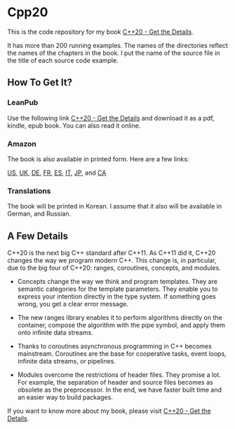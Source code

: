 # Cpp20
This is the code repository for my book [C++20 - Get the Details](https://leanpub.com/c20). 

It has more than 200 running examples. The names of the directories reflect the names of the chapters in the book. I put the name of the source file in the title of each source code example.

## How To Get It?

### LeanPub 

Use the following link [C++20 - Get the Details](https://leanpub.com/c20) and download it as a pdf, kindle, epub book. You can also read it online.

### Amazon

The book is also available in printed form. Here are a few links:

[US](https://www.amazon.com/dp/B09328NKXK), [UK](https://www.amazon.co.uk/dp/B09328NKXK), [DE](https://www.amazon.de/dp/B09328NKXK), [FR](https://www.amazon.fr/dp/B09328NKXK), [ES](https://www.amazon.es/dp/B09328NKXK), [IT](https://www.amazon.it/dp/B09328NKXK), [JP](https://www.amazon.co.jp/dp/B09328NKXK), and [CA](https://www.amazon.ca/dp/B09328NKXK)

### Translations

The book will be printed in Korean. I assume that it also will be available in German, and Russian. 

## A Few Details

C++20 is the next big C++ standard after C++11. As C++11 did it, C++20 changes the way we program modern C++. This change is, in particular, due to the big four of C++20: ranges, coroutines, concepts, and modules. 

* Concepts change the way we think and program templates. They are semantic categories for the template parameters. They enable you to express your intention directly in the type system. If something goes wrong, you get a clear error message.
   
* The new ranges library enables it to perform algorithms directly on the container, compose the algorithm with the pipe symbol, and apply them onto infinite data streams.
    
* Thanks to coroutines asynchronous programming in C++ becomes mainstream. Coroutines are the base for cooperative tasks, event loops, infinite data streams, or pipelines.
    
* Modules overcome the restrictions of header files. They promise a lot. For example, the separation of header and source files becomes as obsolete as the preprocessor. In the end, we have faster built time and an easier way to build packages.

If you want to know more about my book, please visit [C++20 - Get the Details](https://leanpub.com/c20).





